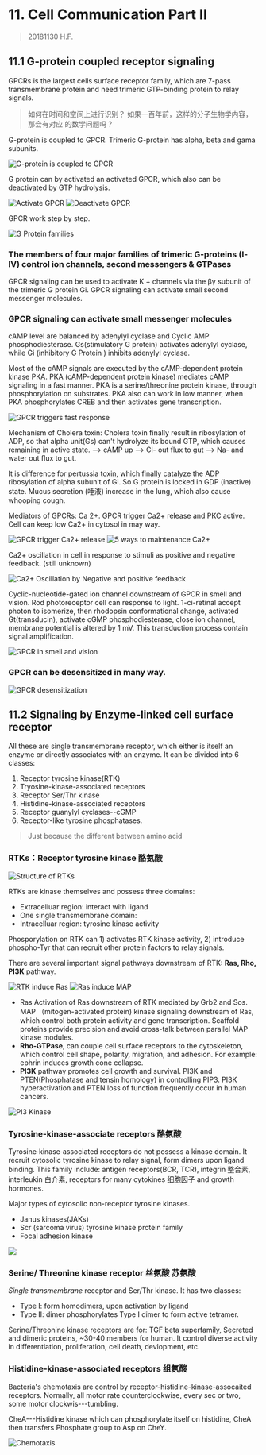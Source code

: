 # 11. Cell Communication Part II
> 20181130 H.F.

## 11.1 G-protein coupled receptor signaling
GPCRs is the largest cells surface receptor family, which are 7-pass
transmembrane protein and need trimeric GTP-binding protein to relay signals.

> 如何在时间和空间上进行识别？ 如果一百年前，这样的分子生物学内容，那会有对应
的数学问题吗？

G-protein is coupled to GPCR. Trimeric G-protein has alpha, beta and gama
subunits.

![G-protein is coupled to GPCR](11/GPCR.png)

G protein can by activated an activated GPCR, which also can be deactivated
by GTP hydrolysis.

![Activate GPCR](11/ActivateGPCR.png)
![Deactivate GPCR](11/DeactivateGPCR.png)

GPCR work step by step.

![G Protein families](11/G_Proteins.png)

### The members of four major families of trimeric G‐proteins (I‐IV) control ion channels, second messengers & GTPases
GPCR signaling can be used to activate K + channels via the βγ subunit of the
trimeric G protein Gi. GPCR signaling can activate small second messenger
molecules.

### GPCR signaling can activate small messenger molecules
cAMP level are balanced by adenylyl cyclase and Cyclic AMP phosphodiesterase.
Gs(stimulatory G protein) activates adenylyl cyclase, while Gi (inhibitory G
Protein ) inhibits adenylyl cyclase.

Most of the cAMP signals are executed by the cAMP‐dependent protein kinase PKA.
PKA (cAMP-dependent protein kinase) mediates cAMP signaling in a fast manner.
PKA is a serine/threonine protein kinase, through phosphorylation on substrates.
PKA also can work in low manner, when PKA phosphorylates CREB and then activates
gene transcription.

![GPCR triggers fast response](11/GPCR_fast.png)

Mechanism of Cholera toxin: Cholera toxin finally result in ribosylation of ADP,
so that alpha unit(Gs) can't  hydrolyze its bound GTP, which causes remaining in
active state. --> cAMP up --> Cl- out flux to gut --> Na- and water out
flux to gut.

It is difference for pertussia toxin, which finally catalyze the ADP ribosylation
of alpha subunit of Gi. So G protein is locked in GDP (inactive) state. Mucus
secretion (唾液) increase in the lung, which also cause whooping cough.

Mediators of GPCRs: Ca 2+.
GPCR trigger Ca2+ release and PKC active. Cell can keep low Ca2+ in cytosol in
may way.

![GPCR trigger Ca2+ release](11/GPCR_IP3.png)
![5 ways to maintenance Ca2+](11/5WaysMaintenanceCa.png)

Ca2+ oscillation in cell in response to stimuli as positive and negative feedback.
(still unknown)

![Ca2+ Oscillation by Negative and positive feedback](11/CaOscillation.png)

Cyclic-nucleotide-gated ion channel downstream of GPCR in smell and vision. Rod
photoreceptor cell can response to light. 1-ci-retinal accept photon to
isomerize, then rhodopsin conformational change, activated Gt(transducin),
activate cGMP phosphodiesterase, close ion channel, membrane potential is altered
by 1 mV. This transduction process contain signal amplification.

![GPCR in smell and vision](11/GPCRinSmellandVision.png)

### GPCR can be desensitized in many way.
![GPCR desensitization](11/GPCR_Desensitization.png)


## 11.2 Signaling by Enzyme-linked cell surface receptor
All these are single transmembrane receptor, which either is itself an enzyme or
directly associates with an enzyme. It can be divided into 6 classes: 

1. Receptor tyrosine kinase(RTK)
2. Tryosine-kinase-associated receptors
3. Receptor Ser/Thr kinase
4. Histidine-kinase-associated receptors
5. Receptor guanylyl cyclases--cGMP
6. Receptor-like tyrosine phosphatases.

> Just because the different between amino acid

### RTKs：Receptor tyrosine kinase 酪氨酸
![Structure of RTKs](11/RTKs.png)

RTKs are kinase themselves and possess three domains:

- Extracelluar region: interact with ligand
- One single transmembrane domain:
- Intracelluar region: tyrosine kinase activity

Phosporylation on RTK can 1) activates RTK kinase activity, 2) introduce
phospho-Tyr that can recruit other protein factors to relay signals.

There are several important signal pathways downstream of RTK: **Ras, Rho, PI3K**
pathway.

![RTK induce Ras](11/RTK_Ras.png)
![Ras induce MAP](11/RTK_Ras_MAP.png)

+ Ras Activation of Ras downstream of RTK mediated by Grb2 and Sos. MAP
（mitogen-activated protein) kinase signaling downstream of Ras, which control
both protein activity and gene transcription. Scaffold proteins provide precision
and avoid cross-talk between parallel MAP kinase modules.
+  **Rho-GTPase**, can couple cell surface receptors to the cytoskeleton, which
control cell shape, polarity, migration, and adhesion. For example: ephrin
induces growth cone collapse.
+ **PI3K** pathway promotes cell growth and survival. PI3K and PTEN(Phosphatase
and tensin homology) in controlling PIP3. PI3K hyperactivation and PTEN loss of
function frequently occur in human cancers.

![PI3 Kinase](11/PI3K.png)

### Tyrosine-kinase-associate receptors 酪氨酸
Tyrosine‐kinase‐associated receptors do not possess a kinase domain.
It recruit cytosolic tyrosine kinase to relay signal, form dimers upon ligand
binding. This family include: antigen receptors(BCR, TCR), integrin 整合素,
interleukin 白介素, receptors for many cytokines 细胞因子 and growth hormones.

Major types of cytosolic non-receptor tyrosine kinases.

+ Janus kinases(JAKs)
+ Scr (sarcoma virus) tyrosine kinase protein family
+ Focal adhesion kinase

![](11/JAK.png)

### Serine/ Threonine kinase receptor 丝氨酸 苏氨酸
_Single transmembrane_ receptor and Ser/Thr kinase. It has two classes:

- Type I: form homodimers, upon activation by ligand
- Type II: dimer phosphorylates Type I dimer to form active tetramer.

Serine/Threonine kinase receptors are for: TGF beta superfamily, Secreted and
dimeric proteins, ~30-40 members for human. It control diverse activity in
differentiation, proliferation, cell death, devlopment, etc.

### Histidine-kinase-associated receptors 组氨酸
Bacteria's chemotaxis are control by receptor-histidine-kinase-assocaited
receptors.  Normally, all motor rate counterclockwise, every sec or two,
some motor clockwis---tumbling.

CheA---Histidine kinase which can phosphorylate itself on histidine, CheA then
transfers Phosphate group to Asp on CheY.

![Chemotaxis](11/Chemotaxis.png)
